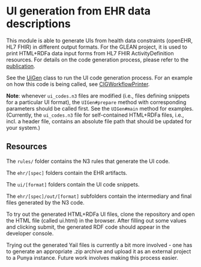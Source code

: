 # UI generation from EHR data descriptions

This module is able to generate UIs from health data constraints (openEHR, HL7 FHIR) in different output formats. For the GLEAN project, it is used to print HTML+RDFa data input forms from HL7 FHIR ActivityDefinition resources. For details on the code generation process, please refer to the [publication](http://ceur-ws.org/Vol-3055/paper4.pdf).

See the [UiGen](src/wvw/cig/uigen/UiGen.java) class to run the UI code generation process. For an example on how this code is being called, see [CIGWorkflowPrinter](https://github.com/william-vw/glean/blob/main/glean-core/src/main/java/wvw/glean/cig/CIGWorkflowPrinter.java).

**Note**: whenever `ui_codes.n3` files are modified (i.e., files defining snippets for a particular UI format), the `UIGen#prepare` method with corresponding parameters should be called first. See the `UIGen#main` method for examples. (Currently, the `ui_codes.n3` file for self-contained HTML+RDFa files, i.e., incl. a header file, contains an absolute file path that should be updated for your system.)

## Resources

The `rules/` folder contains the N3 rules that generate the UI code.

The `ehr/[spec]` folders contain the EHR artifacts.

The `ui/[format]` folders contain the UI code snippets.

The `ehr/[spec]/out/[format]` subfolders contain the intermediary and final files generated by the N3 code.

To try out the generated HTML+RDFa UI files, clone the repository and open the HTML file (called ui.html) in the browser. After filling out some values and clicking submit, the generated RDF code should appear in the developer console.

Trying out the generated Yail files is currently a bit more involved - one has to generate an appropriate .zip archive and upload it as an external project to a Punya instance. Future work involves making this process easier.